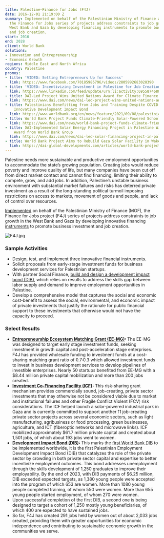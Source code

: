 ```yaml
---
title: Palestine—Finance for Jobs (F4J)
date: 2016-12-01 21:19:00 Z
summary: Implemented on behalf of the Palestinian Ministry of Finance and Planning,
  the Finance for Jobs series of projects address constraints to job growth in the
  West Bank and Gaza by developing financing instruments to promote business investment
  and job creation.
start: 2016
end: 2028
client: World Bank
solutions:
- Innovation and Entrepreneurship
- Economic Growth
regions: Middle East and North Africa
country: Palestine
promos:
- title: 'VIDEO: Setting Entrepreneurs Up for Success'
  link: https://www.facebook.com/70185985796/videos/2805992683028390
- title: 'VIDEO: Incentivizing Investment in Palestine for Job Creation'
  link: https://www.linkedin.com/feed/update/urn:li:activity:6955874688178757632
- title: DAI-Led Project Wins United Nations Award for Climate Finance
  link: https://www.dai.com/news/dai-led-project-wins-united-nations-award-for-climate-finance
- title: Palestinians Benefitting from Jobs and Training Despite COVID-19 Thanks to
    Innovative Development Impact Bond
  link: https://www.worldbank.org/en/news/feature/2021/09/08/palestinians-benefitting-from-jobs-and-training-despite-covid-19
- title: World Bank Project Funds Climate-Friendly Solar-Powered Schools in Palestine
  link: https://www.dai.com/news/world-bank-project-funds-climate-friendly-solar-powered-schools-in-palestine
- title: DAI-Implemented Solar Energy Financing Project in Palestine Wins Excellence
    Award from World Bank Group
  link: https://www.dai.com/news/dai-led-solar-financing-project-in-palestine-wins-excellence-award-from-world-bank
- title: World Bank Project Aims to Rebuild Gaza Solar Facility in Wake of Conflict
  link: https://dai-global-developments.com/articles/world-bank-project-aims-to-rebuild-gaza-solar-facility-in-wake-of-conflict
---
```


Palestine needs more sustainable and productive employment opportunities to accommodate the state’s growing population. Creating jobs would reduce poverty and improve quality of life, but many companies have been cut off from direct market contact and cannot find financing, limiting their ability to compete, grow, and add jobs. In addition, Palestine’s unstable business environment with substantial market failures and risks has deterred private investment as a result of the long-standing political turmoil imposing restrictions on access to markets, movement of goods and people, and lack of control over resources.

[Implemented](https://www.worldbank.org/en/results/2022/08/09/mobilizing-private-finance-to-generate-jobs-in-the-west-bank-and-gaza) on behalf of the Palestinian Ministry of Finance (MOF), the Finance for Jobs project (F4J) series of projects address constraints to job growth in the West Bank and Gaza by developing innovative financing [instruments](https://www.dai.com/news/dai-led-solar-financing-project-in-palestine-wins-excellence-award-from-world-bank) to promote business investment and job creation.

![F4J.jpg](/uploads/F4J.jpg)

### Sample Activities

* Design, test, and implement three innovative financial instruments.
* Solicit proposals from early-stage investment funds for business development services for Palestinian startups.
* With partner Social Finance, [build and design a development impact bond (DIB)](https://menafn.com/1099229278/EBRD-addressing-youth-unemployment-in-West-Bank-and-Gaza), which relies on results to address the skills gap between labor supply and demand to improve employment opportunities in Palestine.
* Develop a comprehensive model that captures the social and economic cost-benefit to assess the social, environmental, and economic impact of private investments that justify the rationale for public financial support to these investments that otherwise would not have the capacity to proceed.  

### Select Results

* **[Entrepreneurship Ecosystem Matching Grant (EE-MG)](https://www.facebook.com/70185985796/videos/2805992683028390):** The EE-MG was designed to target early stage investment funds, seeking investment in growth capital and post-acceleration stage enterprises. F4J has provided wholesale funding to investment funds at a cost-sharing matching grant ratio of 0.7:0.3 which allowed investment funds to invest in business development services to develop pipelines of investible enterprises. Nearly 50 startups benefited from EE-MG with a $8.44 million private capital mobilization and more than 200 jobs created.
* **[Investment Co-Financing Facility (ICF)](https://www.linkedin.com/posts/dai_incentivizing-investment-in-palestine-for-activity-6955874688178757632-_MDP?utm_source=linkedin_share&utm_medium=member_desktop_web):** This risk-sharing grant mechanism provides commercially sound, job-creating, private sector investments that may otherwise not be considered viable due to market and institutional failures and other Fragile Conflict Violent (FCV) risk considerations. The ICF helped launch a solar-powered industrial park in Gaza and is currently committed to support another 11 job-creating private sector projects across several economic sectors, such as light manufacturing, agribusiness or food processing, green businesses, agriculture, and ICT (fiberoptic networks and microwave links). ICF mobilized approximately $61.7 million private capital and created about 1,501 jobs, of which about 193 jobs went to women.
* **[Development Impact Bond (DIB)](https://www.youtube.com/watch?v=mpNpmmcJzfw):** This marks the [first World Bank DIB](https://www.worldbank.org/en/news/feature/2019/11/11/rethinking-job-creation-for-palestinian-youth) to be implemented worldwide, it is the first Palestinian Employment Development Impact Bond (DIB) that catalyzes the role of the private sector by crowding in both private sector capital and expertise to better incentivize employment outcomes. This bond addresses unemployment through the skills development of 1,250 graduates to improve their employability. By the end of 2023, with DIB payments of $6.25 million, DIB exceeded expected targets, as 1,380 young people were accepted into the program of which 653 are women. More than 1080 young people completed training, of whom 550 were women. More than 655 young people started employment, of whom 270 were women.
* Upon successful completion of the first DIB, a second one is being designed to target a cohort of 1,250 mostly young beneficiaries, of which 400 are expected to have sustained jobs.
* So far, F4J has created 291 jobs held by women out of about 2,033 jobs created, providing them with greater opportunities for economic independence and contributing to sustainable economic growth in the communities we serve. 